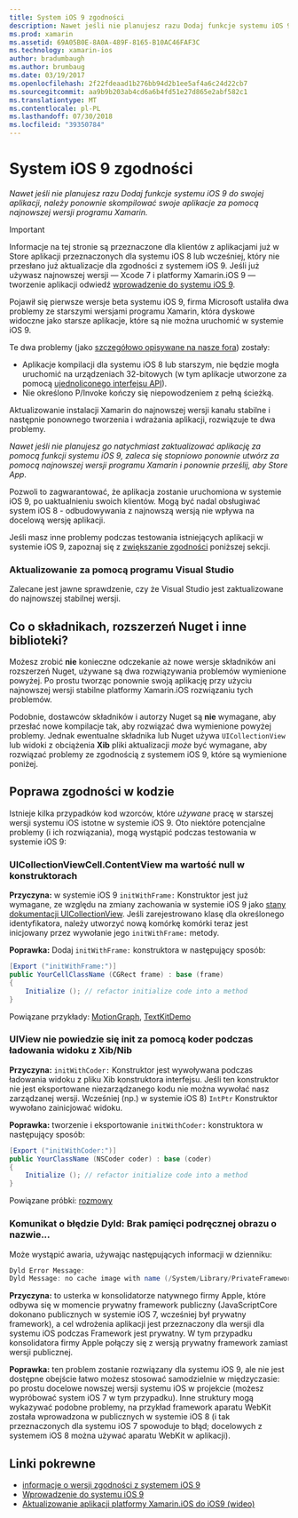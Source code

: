 ```yaml
---
title: System iOS 9 zgodności
description: Nawet jeśli nie planujesz razu Dodaj funkcje systemu iOS 9 do swojej aplikacji, należy ponownie skompilować swoje aplikacje za pomocą najnowszej wersji programu Xamarin.
ms.prod: xamarin
ms.assetid: 69A05B0E-8A0A-489F-8165-B10AC46FAF3C
ms.technology: xamarin-ios
author: bradumbaugh
ms.author: brumbaug
ms.date: 03/19/2017
ms.openlocfilehash: 2f22fdeaad1b276bb94d2b1ee5af4a6c24d22cb7
ms.sourcegitcommit: aa9b9b203ab4cd6a6b4fd51e27d865e2abf582c1
ms.translationtype: MT
ms.contentlocale: pl-PL
ms.lasthandoff: 07/30/2018
ms.locfileid: "39350784"
---
```

# <a name="ios-9-compatibility"></a>System iOS 9 zgodności

_Nawet jeśli nie planujesz razu Dodaj funkcje systemu iOS 9 do swojej aplikacji, należy ponownie skompilować swoje aplikacje za pomocą najnowszej wersji programu Xamarin._

> [!IMPORTANT]
> Informacje na tej stronie są przeznaczone dla klientów z aplikacjami już w Store aplikacji przeznaczonych dla systemu iOS 8 lub wcześniej, który nie przesłano już aktualizacje dla zgodności z systemem iOS 9. Jeśli już używasz najnowszej wersji — Xcode 7 i platformy Xamarin.iOS 9 — tworzenie aplikacji odwiedź [wprowadzenie do systemu iOS 9](~/ios/platform/introduction-to-ios9/index.md).

Pojawił się pierwsze wersje beta systemu iOS 9, firma Microsoft ustaliła dwa problemy ze starszymi wersjami programu Xamarin, która dyskowe widoczne jako starsze aplikacje, które są nie można uruchomić w systemie iOS 9.

Te dwa problemy (jako [szczegółowo opisywane na nasze fora](http://forums.xamarin.com/discussion/comment/131529/#Comment_131529)) zostały:

- Aplikacje kompilacji dla systemu iOS 8 lub starszym, nie będzie mogła uruchomić na urządzeniach 32-bitowych (w tym aplikacje utworzone za pomocą [ujednoliconego interfejsu API](~/cross-platform/macios/unified/index.md)).
- Nie określono P/Invoke kończy się niepowodzeniem z pełną ścieżką.

Aktualizowanie instalacji Xamarin do najnowszej wersji kanału stabilne i następnie ponownego tworzenia i wdrażania aplikacji, rozwiązuje te dwa problemy.

_Nawet jeśli nie planujesz go natychmiast zaktualizować aplikację za pomocą funkcji systemu iOS 9, zaleca się stopniowo ponownie utwórz za pomocą najnowszej wersji programu Xamarin i ponownie prześlij, aby Store App_.



Pozwoli to zagwarantować, że aplikacja zostanie uruchomiona w systemie iOS 9, po uaktualnieniu swoich klientów.
Mogą być nadal obsługiwać system iOS 8 - odbudowywania z najnowszą wersją nie wpływa na docelową wersję aplikacji.

Jeśli masz inne problemy podczas testowania istniejących aplikacji w systemie iOS 9, zapoznaj się z [zwiększanie zgodności](#compat) poniższej sekcji.


### <a name="updating-with-visual-studio"></a>Aktualizowanie za pomocą programu Visual Studio

Zalecane jest jawne sprawdzenie, czy że Visual Studio jest zaktualizowane do najnowszej stabilnej wersji.

## <a name="what-about-components-nugets-and-other-libraries"></a>Co o składnikach, rozszerzeń Nuget i inne biblioteki?

Możesz zrobić **nie** konieczne odczekanie aż nowe wersje składników ani rozszerzeń Nuget, używane są dwa rozwiązywania problemów wymienione powyżej.
Po prostu tworząc ponownie swoją aplikację przy użyciu najnowszej wersji stabilne platformy Xamarin.iOS rozwiązaniu tych problemów.

Podobnie, dostawców składników i autorzy Nuget są **nie** wymagane, aby przesłać nowe kompilacje tak, aby rozwiązać dwa wymienione powyżej problemy. Jednak ewentualne składnika lub Nuget używa `UICollectionView` lub widoki z obciążenia **Xib** pliki aktualizacji *może* być wymagane, aby rozwiązać problemy ze zgodnością z systemem iOS 9, które są wymienione poniżej.


<a name="compat" />

## <a name="improving-compatibility-in-your-code"></a>Poprawa zgodności w kodzie

Istnieje kilka przypadków kod wzorców, które *używane* pracę w starszej wersji systemu iOS istotne w systemie iOS 9. Oto niektóre potencjalne problemy (i ich rozwiązania), mogą wystąpić podczas testowania w systemie iOS 9:

### <a name="uicollectionviewcellcontentview-is-null-in-constructors"></a>UICollectionViewCell.ContentView ma wartość null w konstruktorach

**Przyczyna:** w systemie iOS 9 `initWithFrame:` Konstruktor jest już wymagane, ze względu na zmiany zachowania w systemie iOS 9 jako [stany dokumentacji UICollectionView](https://developer.apple.com/library/ios/documentation/UIKit/Reference/UICollectionView_class/#//apple_ref/occ/instm/UICollectionView/dequeueReusableCellWithReuseIdentifier:forIndexPath). Jeśli zarejestrowano klasę dla określonego identyfikatora, należy utworzyć nową komórkę komórki teraz jest inicjowany przez wywołanie jego `initWithFrame:` metody.

**Poprawka:** Dodaj `initWithFrame:` konstruktora w następujący sposób:

```csharp
[Export ("initWithFrame:")]
public YourCellClassName (CGRect frame) : base (frame)
{
    Initialize (); // refactor initialize code into a method
}
```

Powiązane przykłady: [MotionGraph](https://github.com/xamarin/monotouch-samples/commit/3c1b7a4170c001e7290db9babb2b7a6dddeb8bcb), [TextKitDemo](https://github.com/xamarin/monotouch-samples/commit/23ea01b37326963b5ebf68bbcc1edd51c66a28d6)



### <a name="uiview-fails-to-init-with-coder-when-loading-a-view-from-a-xibnib"></a>UIView nie powiedzie się init za pomocą koder podczas ładowania widoku z Xib/Nib

**Przyczyna:** `initWithCoder:` Konstruktor jest wywoływana podczas ładowania widoku z pliku Xib konstruktora interfejsu. Jeśli ten konstruktor nie jest eksportowane niezarządzanego kodu nie można wywołać nasz zarządzanej wersji. Wcześniej (np.) w systemie iOS 8) `IntPtr` Konstruktor wywołano zainicjować widoku.

**Poprawka:** tworzenie i eksportowanie `initWithCoder:` konstruktora w następujący sposób:

```csharp
[Export ("initWithCoder:")]
public YourClassName (NSCoder coder) : base (coder)
{
    Initialize (); // refactor initialize code into a method
}
```

Powiązane próbki: [rozmowy](https://github.com/xamarin/monotouch-samples/commit/7b81138d52e5f3f1aa3769fcb08f46122e9b6a88)


### <a name="dyld-message-no-cache-image-with-name"></a>Komunikat o błędzie Dyld: Brak pamięci podręcznej obrazu o nazwie...

Może wystąpić awaria, używając następujących informacji w dzienniku:

```csharp
Dyld Error Message:
Dyld Message: no cache image with name (/System/Library/PrivateFrameworks/JavaScriptCore.framework/JavaScriptCore)
```

**Przyczyna:** to usterka w konsolidatorze natywnego firmy Apple, które odbywa się w momencie prywatny framework publiczny (JavaScriptCore dokonano publicznych w systemie iOS 7, wcześniej był prywatny framework), a cel wdrożenia aplikacji jest przeznaczony dla wersji dla systemu iOS podczas Framework jest prywatny. W tym przypadku konsolidatora firmy Apple połączy się z wersją prywatny framework zamiast wersji publicznej.

**Poprawka:** ten problem zostanie rozwiązany dla systemu iOS 9, ale nie jest dostępne obejście łatwo możesz stosować samodzielnie w międzyczasie: po prostu docelowe nowszej wersji systemu iOS w projekcie (możesz wypróbować system iOS 7 w tym przypadku). Inne struktury mogą wykazywać podobne problemy, na przykład framework aparatu WebKit została wprowadzona w publicznych w systemie iOS 8 (i tak przeznaczonych dla systemu iOS 7 spowoduje to błąd; docelowych z systemem iOS 8 można używać aparatu WebKit w aplikacji).



## <a name="related-links"></a>Linki pokrewne

- [informacje o wersji zgodności z systemem iOS 9](https://releases.xamarin.com/ios-hotfix-for-ios-9-preview-xcode-6/)
- [Wprowadzenie do systemu iOS 9](~/ios/platform/introduction-to-ios9/index.md)
- [Aktualizowanie aplikacji platformy Xamarin.iOS do iOS9 (wideo)](https://university.xamarin.com/lightninglectures/Updating-your-XamariniOS-apps-to-iOS9)
